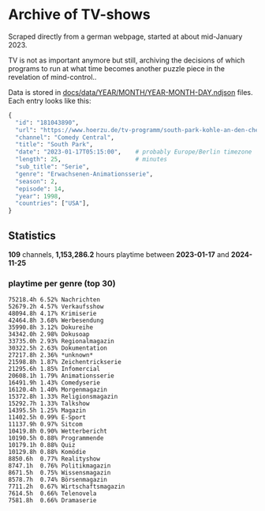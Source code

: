 # Archive of TV-shows

Scraped directly from a german webpage, started at about mid-January 2023.

TV is not as important anymore but still, archiving the decisions of which programs to run at what time
becomes another puzzle piece in the revelation of mind-control.. 

Data is stored in [docs/data/YEAR/MONTH/YEAR-MONTH-DAY.ndjson](docs/data/) files. 
Each entry looks like this:

```python
{
  "id": "181043890", 
  "url": "https://www.hoerzu.de/tv-programm/south-park-kohle-an-den-chefkoch/bid_181043890/", 
  "channel": "Comedy Central", 
  "title": "South Park", 
  "date": "2023-01-17T05:15:00",    # probably Europe/Berlin timezone 
  "length": 25,                     # minutes 
  "sub_title": "Serie", 
  "genre": "Erwachsenen-Animationsserie", 
  "season": 2, 
  "episode": 14, 
  "year": 1998, 
  "countries": ["USA"],
}
```

## Statistics

**109** channels, **1,153,286.2** hours playtime between **2023-01-17** and **2024-11-25**


### playtime per genre (top 30)

    75218.4h 6.52% Nachrichten
    52679.2h 4.57% Verkaufsshow
    48094.8h 4.17% Krimiserie
    42464.8h 3.68% Werbesendung
    35990.8h 3.12% Dokureihe
    34342.0h 2.98% Dokusoap
    33735.0h 2.93% Regionalmagazin
    30322.5h 2.63% Dokumentation
    27217.8h 2.36% *unknown*
    21598.8h 1.87% Zeichentrickserie
    21295.6h 1.85% Infomercial
    20608.1h 1.79% Animationsserie
    16491.9h 1.43% Comedyserie
    16120.4h 1.40% Morgenmagazin
    15372.8h 1.33% Religionsmagazin
    15292.7h 1.33% Talkshow
    14395.5h 1.25% Magazin
    11402.5h 0.99% E-Sport
    11137.9h 0.97% Sitcom
    10419.8h 0.90% Wetterbericht
    10190.5h 0.88% Programmende
    10179.1h 0.88% Quiz
    10129.8h 0.88% Komödie
    8850.6h  0.77% Realityshow
    8747.1h  0.76% Politikmagazin
    8671.5h  0.75% Wissensmagazin
    8578.7h  0.74% Börsenmagazin
    7711.2h  0.67% Wirtschaftsmagazin
    7614.5h  0.66% Telenovela
    7581.8h  0.66% Dramaserie
